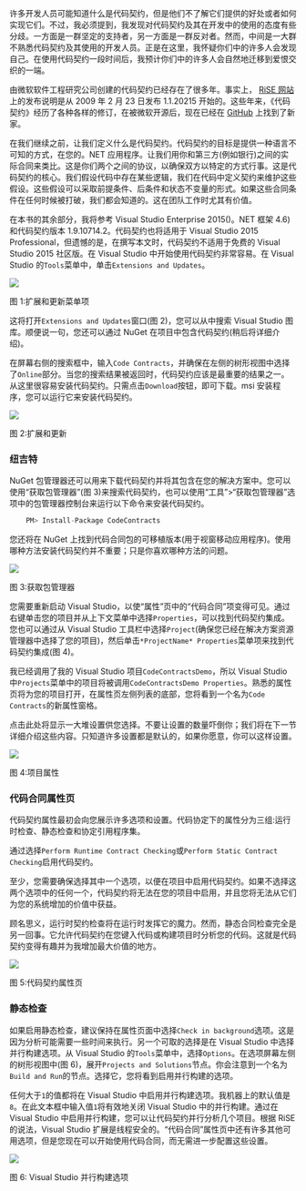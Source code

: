 许多开发人员可能知道什么是代码契约，但是他们不了解它们提供的好处或者如何实现它们。不过，我必须提到，我发现对代码契约及其在开发中的使用的态度有些分歧。一方面是一群坚定的支持者，另一方面是一群反对者。然而，中间是一大群不熟悉代码契约及其使用的开发人员。正是在这里，我怀疑你们中的许多人会发现自己。在使用代码契约一段时间后，我预计你们中的许多人会自然地迁移到爱恨交织的一端。

由微软软件工程研究公司创建的代码契约已经存在了很多年。事实上， [RiSE 网站](http://research.microsoft.com/en-us/projects/contracts/releasenotes.aspx)上的发布说明是从 2009 年 2 月 23 日发布 1.1.20215 开始的。这些年来，《代码契约》经历了各种各样的修订，在被微软开源后，现在已经在 [GitHub](https://github.com/Microsoft/CodeContracts) 上找到了新家。

在我们继续之前，让我们定义什么是代码契约。代码契约的目标是提供一种语言不可知的方式，在您的。NET 应用程序。让我们用你和第三方(例如银行)之间的实际合同来类比。这是你们两个之间的协议，以确保双方以特定的方式行事。这是代码契约的核心。我们假设代码中存在某些逻辑，我们在代码中定义契约来维护这些假设。这些假设可以采取前提条件、后条件和状态不变量的形式。如果这些合同条件在任何时候被打破，我们都会知道的。这在团队工作时尤其有价值。

在本书的其余部分，我将参考 Visual Studio Enterprise 2015()。NET 框架 4.6)和代码契约版本 1.9.10714.2。代码契约也将适用于 Visual Studio 2015 Professional，但遗憾的是，在撰写本文时，代码契约不适用于免费的 Visual Studio 2015 社区版。在 Visual Studio 中开始使用代码契约非常容易。在 Visual Studio 的`Tools`菜单中，单击`Extensions and Updates`。

![](../images/00003.jpeg)

图 1:扩展和更新菜单项

这将打开`Extensions and Updates`窗口(图 2)，您可以从中搜索 Visual Studio 图库。顺便说一句，您还可以通过 NuGet 在项目中包含代码契约(稍后将详细介绍)。

在屏幕右侧的搜索框中，输入`Code Contracts`，并确保在左侧的树形视图中选择了`Online`部分。当您的搜索结果被返回时，代码契约应该是最重要的结果之一。从这里很容易安装代码契约。只需点击`Download`按钮，即可下载。msi 安装程序，您可以运行它来安装代码契约。

![](../images/00004.jpeg)

图 2:扩展和更新

### 纽吉特

NuGet 包管理器还可以用来下载代码契约并将其包含在您的解决方案中。您可以使用“获取包管理器”(图 3)来搜索代码契约，也可以使用“工具”>“获取包管理器”选项中的包管理器控制台来运行以下命令来安装代码契约。

```cs
    PM> Install-Package CodeContracts

```

您还将在 NuGet 上找到代码合同包的可移植版本(用于视窗移动应用程序)。使用哪种方法安装代码契约并不重要；只是你喜欢哪种方法的问题。

![](../images/00005.jpeg)

图 3:获取包管理器

您需要重新启动 Visual Studio，以使“属性”页中的“代码合同”项变得可见。通过右键单击您的项目并从上下文菜单中选择`Properties`，可以找到代码契约集成。您也可以通过从 Visual Studio 工具栏中选择`Project`(确保您已经在解决方案资源管理器中选择了您的项目)，然后单击`*ProjectName* Properties`菜单项来找到代码契约集成(图 4)。

我已经调用了我的 Visual Studio 项目`CodeContractsDemo`，所以 Visual Studio 中`Projects`菜单中的项目将被调用`CodeContractsDemo Properties`。熟悉的属性页将为您的项目打开，在属性页左侧列表的底部，您将看到一个名为`Code Contracts`的新属性窗格。

点击此处将显示一大堆设置供您选择。不要让设置的数量吓倒你；我们将在下一节详细介绍这些内容。只知道许多设置都是默认的，如果你愿意，你可以这样设置。

![](../images/00006.jpeg)

图 4:项目属性

### 代码合同属性页

代码契约属性最初会向您展示许多选项和设置。代码协定下的属性分为三组:运行时检查、静态检查和协定引用程序集。

通过选择`Perform Runtime Contract Checking`或`Perform Static Contract Checking`启用代码契约。

至少，您需要确保选择其中一个选项，以便在项目中启用代码契约。如果不选择这两个选项中的任何一个，代码契约将无法在您的项目中启用，并且您将无法从它们为您的系统增加的价值中获益。

顾名思义，运行时契约检查将在运行时发挥它的魔力。然而，静态合同检查完全是另一回事。它允许代码契约在您键入代码或构建项目时分析您的代码。这就是代码契约变得有趣并为我增加最大价值的地方。

![](../images/00007.gif)

图 5:代码契约属性页

### 静态检查

如果启用静态检查，建议保持在属性页面中选择`Check in background`选项。这是因为分析可能需要一些时间来执行。另一个可取的选择是在 Visual Studio 中选择并行构建选项。从 Visual Studio 的`Tools`菜单中，选择`Options`。在选项屏幕左侧的树形视图中(图 6)，展开`Projects and Solutions`节点。你会注意到一个名为`Build and Run`的节点。选择它，您将看到启用并行构建的选项。

任何大于`1`的值都将在 Visual Studio 中启用并行构建选项。我机器上的默认值是`8`。在此文本框中输入值`1`将有效地关闭 Visual Studio 中的并行构建。通过在 Visual Studio 中启用并行构建，您可以让代码契约并行分析几个项目。根据 RiSE 的说法，Visual Studio 扩展是线程安全的。“代码合同”属性页中还有许多其他可用选项，但是您现在可以开始使用代码合同，而无需进一步配置这些设置。

![](../images/00008.jpeg)

图 6: Visual Studio 并行构建选项